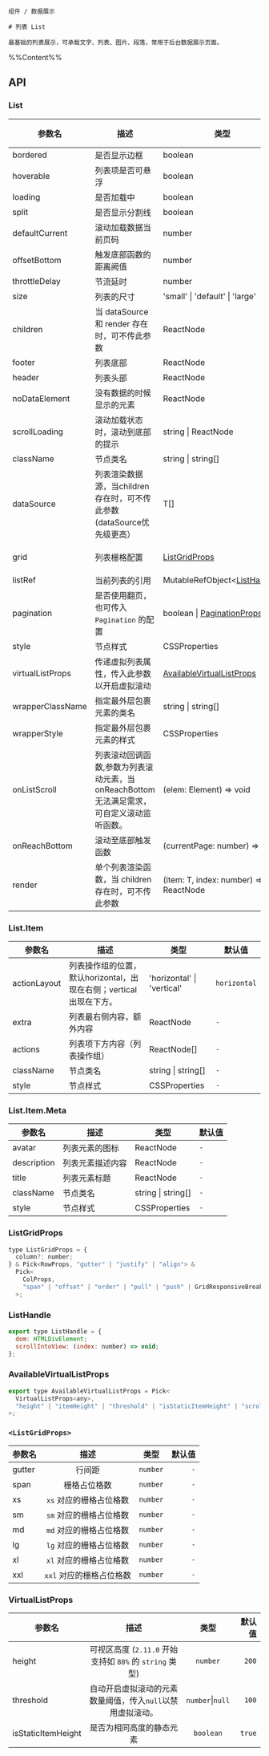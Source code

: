 `````
组件 / 数据展示

# 列表 List

最基础的列表展示，可承载文字、列表、图片、段落，常用于后台数据展示页面。
`````

%%Content%%

## API

### List

|参数名|描述|类型|默认值|版本|
|---|---|---|---|---|
|bordered|是否显示边框|boolean |`true`|-|
|hoverable|列表项是否可悬浮|boolean |`2.9.0`|-|
|loading|是否加载中|boolean |`-`|-|
|split|是否显示分割线|boolean |`true`|-|
|defaultCurrent|滚动加载数据当前页码|number |`1`|-|
|offsetBottom|触发底部函数的距离阙值|number |`0`|-|
|throttleDelay|节流延时|number |`500`|-|
|size|列表的尺寸|'small' \| 'default' \| 'large' |`-`|-|
|children|当 dataSource 和 render 存在时，可不传此参数|ReactNode |`-`|-|
|footer|列表底部|ReactNode |`-`|-|
|header|列表头部|ReactNode |`-`|-|
|noDataElement|没有数据的时候显示的元素|ReactNode |`-`|-|
|scrollLoading|滚动加载状态时，滚动到底部的提示|string \| ReactNode |`-`|-|
|className|节点类名|string \| string[] |`-`|-|
|dataSource|列表渲染数据源，当children存在时，可不传此参数 (dataSource优先级更高）|T[] |`-`|-|
|grid|列表栅格配置|[ListGridProps](#listgridprops) |`-`|`column` in 2.20.0|
|listRef|当前列表的引用|MutableRefObject&lt;[ListHandle](#listhandle)&gt; |`-`|2.20.0|
|pagination|是否使用翻页，也可传入 `Pagination` 的配置|boolean \| [PaginationProps](pagination#pagination) |`-`|-|
|style|节点样式|CSSProperties |`-`|-|
|virtualListProps|传递虚拟列表属性，传入此参数以开启虚拟滚动|[AvailableVirtualListProps](#availablevirtuallistprops) |`-`|2.11.0|
|wrapperClassName|指定最外层包裹元素的类名|string \| string[] |`-`|-|
|wrapperStyle|指定最外层包裹元素的样式|CSSProperties |`-`|-|
|onListScroll|列表滚动回调函数,参数为列表滚动元素，当onReachBottom无法满足需求，可自定义滚动监听函数。|(elem: Element) => void |`-`|-|
|onReachBottom|滚动至底部触发函数|(currentPage: number) => void |`-`|-|
|render|单个列表渲染函数，当 children 存在时，可不传此参数|(item: T, index: number) => ReactNode |`-`|-|

### List.Item

|参数名|描述|类型|默认值|
|---|---|---|---|
|actionLayout|列表操作组的位置，默认horizontal，出现在右侧；vertical出现在下方。|'horizontal' \| 'vertical' |`horizontal`|
|extra|列表最右侧内容，额外内容|ReactNode |`-`|
|actions|列表项下方内容（列表操作组）|ReactNode[] |`-`|
|className|节点类名|string \| string[] |`-`|
|style|节点样式|CSSProperties |`-`|

### List.Item.Meta

|参数名|描述|类型|默认值|
|---|---|---|---|
|avatar|列表元素的图标|ReactNode |`-`|
|description|列表元素描述内容|ReactNode |`-`|
|title|列表元素标题|ReactNode |`-`|
|className|节点类名|string \| string[] |`-`|
|style|节点样式|CSSProperties |`-`|

### ListGridProps

```js
type ListGridProps = {
  column?: number;
} & Pick<RowProps, "gutter" | "justify" | "align"> &
  Pick<
    ColProps,
    "span" | "offset" | "order" | "pull" | "push" | GridResponsiveBreakpoint
  >;
```

### ListHandle

```js
export type ListHandle = {
  dom: HTMLDivElement;
  scrollIntoView: (index: number) => void;
};
```

### AvailableVirtualListProps

```js
export type AvailableVirtualListProps = Pick<
  VirtualListProps<any>,
  "height" | "itemHeight" | "threshold" | "isStaticItemHeight" | "scrollOptions"
>;
```

### `<ListGridProps>`

|参数名|描述|类型|默认值|
|---|:---:|:---:|---:|
|gutter|行间距|`number`|`-`|
|span|栅格占位格数|`number`|`-`|
|xs|`xs` 对应的栅格占位格数|`number`|`-`|
|sm|`sm` 对应的栅格占位格数|`number`|`-`|
|md|`md` 对应的栅格占位格数|`number`|`-`|
|lg|`lg` 对应的栅格占位格数|`number`|`-`|
|xl|`xl` 对应的栅格占位格数|`number`|`-`|
|xxl|`xxl` 对应的栅格占位格数|`number`|`-`|

### VirtualListProps

|参数名|描述|类型|默认值|
|------|:----------:|:--------:|-----:|
|height|可视区高度 (`2.11.0` 开始支持如 `80%` 的 `string` 类型)|`number`|`200`|
|threshold|自动开启虚拟滚动的元素数量阈值，传入`null`以禁用虚拟滚动。|`number`\|`null`|`100`|
|isStaticItemHeight|是否为相同高度的静态元素|`boolean`|`true`|
